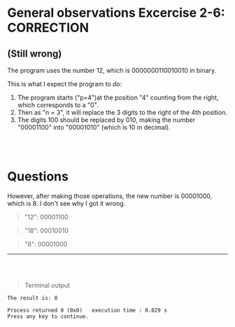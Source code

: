 # General observations Excercise 2-6: CORRECTION

## (Still wrong)

The program uses the number 12, which is 0000000110010010 in binary.

This is what I expect the program to do:

1. The program starts ("p=4")at the position "4" counting from the right, which corresponds to a "0".
2. Then as "n = 3", it will replace the 3 digits to the right of the 4th position.
3. The digits 100 should be replaced by 010, making the number "00001100" into "00001010" (which is 10 in decimal).

<br> </br>

# Questions

However, after making those operations, the new number is 00001000, which is 8. I don't see why I got it wrong.

> "12": 00001100

> "18": 00010010

> "8": 00001000

---

<br> </br>

> Terminal output

```
The result is: 8

Process returned 0 (0x0)   execution time : 0.029 s
Press any key to continue.


```
